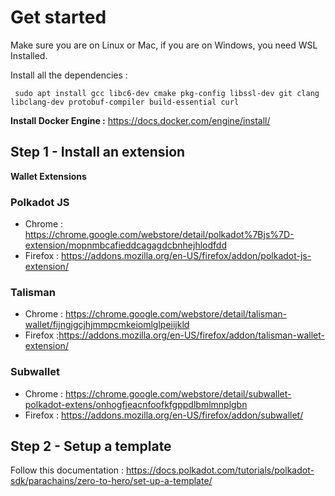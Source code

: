 # Get started

Make sure you are on Linux or Mac, if you are on Windows, you need WSL Installed. 

Install all the dependencies : 

     sudo apt install gcc libc6-dev cmake pkg-config libssl-dev git clang libclang-dev protobuf-compiler build-essential curl
 
**Install Docker Engine :** 
https://docs.docker.com/engine/install/



## Step 1 - Install an extension

**Wallet Extensions** 

### Polkadot JS
- Chrome : https://chrome.google.com/webstore/detail/polkadot%7Bjs%7D-extension/mopnmbcafieddcagagdcbnhejhlodfdd
- Firefox : https://addons.mozilla.org/en-US/firefox/addon/polkadot-js-extension/

### Talisman 

- Chrome : https://chrome.google.com/webstore/detail/talisman-wallet/fijngjgcjhjmmpcmkeiomlglpeiijkld
- Firefox :https://addons.mozilla.org/en-US/firefox/addon/talisman-wallet-extension/

### Subwallet
- Chrome : https://chrome.google.com/webstore/detail/subwallet-polkadot-extens/onhogfjeacnfoofkfgppdlbmlmnplgbn
- Firefox : https://addons.mozilla.org/en-US/firefox/addon/subwallet/

## Step 2 - Setup a template

Follow this documentation : https://docs.polkadot.com/tutorials/polkadot-sdk/parachains/zero-to-hero/set-up-a-template/


